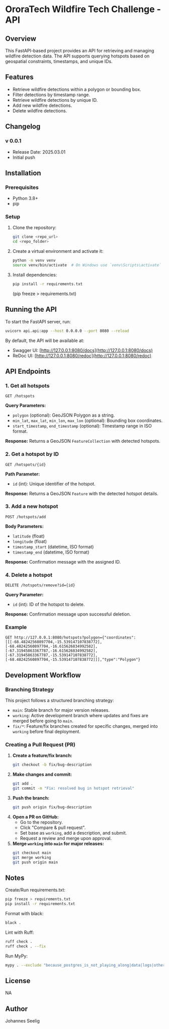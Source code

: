 # OroraTech Wildfire Tech Challenge - API

## Overview
This FastAPI-based project provides an API for retrieving and managing wildfire detection data. The API supports querying hotspots based on geospatial constraints, timestamps, and unique IDs.

## Features
- Retrieve wildfire detections within a polygon or bounding box.
- Filter detections by timestamp range.
- Retrieve wildfire detections by unique ID.
- Add new wildfire detections.
- Delete wildfire detections.

## Changelog
### v 0.0.1
- Release Date: 2025.03.01
- Initial push

## Installation

### Prerequisites
- Python 3.8+
- pip

### Setup
1. Clone the repository:
   ```sh
   git clone <repo_url>
   cd <repo_folder>
   ```
2. Create a virtual environment and activate it:
   ```sh
   python -m venv venv
   source venv/bin/activate  # On Windows use `venv\Scripts\activate`
   ```
3. Install dependencies:
   ```sh
   pip install -r requirements.txt
   ```
   (pip freeze > requirements.txt)

## Running the API
To start the FastAPI server, run:
```sh
uvicorn api.api:app --host 0.0.0.0 --port 8080 --reload

```
By default, the API will be available at:
- Swagger UI: [http://127.0.0.1:8080/docs](http://127.0.0.1:8080/docs)
- ReDoc UI: [http://127.0.0.1:8080/redoc](http://127.0.0.1:8080/redoc)

## API Endpoints
### 1. Get all hotspots
```
GET /hotspots
```
**Query Parameters:**
- `polygon` (optional): GeoJSON Polygon as a string.
- `min_lat`, `max_lat`, `min_lon`, `max_lon` (optional): Bounding box coordinates.
- `start_timestamp`, `end_timestamp` (optional): Timestamp range in ISO format.

**Response:**
Returns a GeoJSON `FeatureCollection` with detected hotspots.

### 2. Get a hotspot by ID
```
GET /hotspots/{id}
```
**Path Parameter:**
- `id` (int): Unique identifier of the hotspot.

**Response:**
Returns a GeoJSON `Feature` with the detected hotspot details.

### 3. Add a new hotspot
```
POST /hotspots/add
```
**Body Parameters:**
- `latitude` (float)
- `longitude` (float)
- `timestamp_start` (datetime, ISO format)
- `timestamp_end` (datetime, ISO format)

**Response:**
Confirmation message with the assigned ID.

### 4. Delete a hotspot
```
DELETE /hotspots/remove?id={id}
```
**Query Parameter:**
- `id` (int): ID of the hotspot to delete.

**Response:**
Confirmation message upon successful deletion.

### Example
```
GET http://127.0.0.1:8080/hotspots?polygon={"coordinates":[[[-68.48242560897704,-15.539147107838772],[-68.48242560897704,-16.615626834992582],[-67.31945863367787,-16.615626834992582],[-67.31945863367787,-15.539147107838772],[-68.48242560897704,-15.539147107838772]]],"type":"Polygon"}
```

## Development Workflow
### Branching Strategy
This project follows a structured branching strategy:
- `main`: Stable branch for major version releases.
- `working`: Active development branch where updates and fixes are merged before going to `main`.
- `fix/*`: Feature/fix branches created for specific changes, merged into `working` before final deployment.

### Creating a Pull Request (PR)
1. **Create a feature/fix branch:**
   ```sh
   git checkout -b fix/bug-description
   ```
2. **Make changes and commit:**
   ```sh
   git add .
   git commit -m "Fix: resolved bug in hotspot retrieval"
   ```
3. **Push the branch:**
   ```sh
   git push origin fix/bug-description
   ```
4. **Open a PR on GitHub:**
   - Go to the repository.
   - Click "Compare & pull request".
   - Set base as `working`, add a description, and submit.
   - Request a review and merge upon approval.
5. **Merge `working` into `main` for major releases:**
   ```sh
   git checkout main
   git merge working
   git push origin main
   ```

## Notes
Create/Run requirements.txt:
```sh
pip freeze > requirements.txt
pip install -r requirements.txt
```

Format with black:
```sh
black .
```
Lint with Ruff:
```sh
ruff check .
ruff check . --fix
```


Run MyPy:
```sh
mypy . --exclude "because_postgres_is_not_playing_along|data|logs|other" > logs/mypy.log 2>&1
```


## License
NA


## Author
Johannes Seelig

